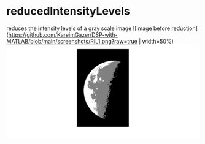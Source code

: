 # reducedIntensityLevels
reduces the intensity levels of a gray scale image
![image before reduction](https://github.com/KareimGazer/DSP-with-MATLAB/blob/main/screenshots/RIL1.png?raw=true | width=50%) ![image after reduction](https://github.com/KareimGazer/DSP-with-MATLAB/blob/main/screenshots/RIL2.png?raw=true)
